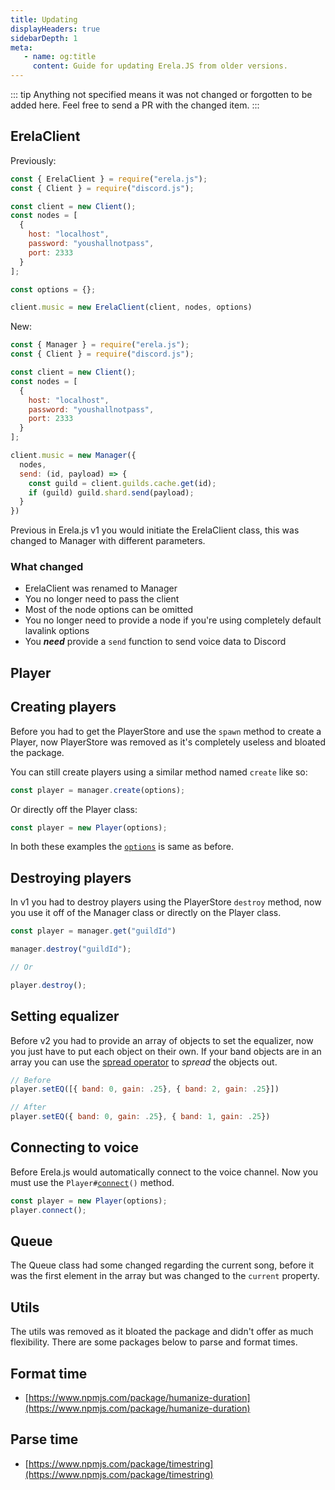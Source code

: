 ```yaml
---
title: Updating
displayHeaders: true
sidebarDepth: 1
meta:
   - name: og:title
     content: Guide for updating Erela.JS from older versions.
---
```


::: tip
Anything not specified means it was not changed or forgotten to be added here. Feel free to send a PR with the changed item.
:::

## ErelaClient

Previously:
```javascript
const { ErelaClient } = require("erela.js");
const { Client } = require("discord.js");

const client = new Client();
const nodes = [
  {
    host: "localhost",
    password: "youshallnotpass",
    port: 2333
  }
];

const options = {};

client.music = new ErelaClient(client, nodes, options)
```
New:
```javascript
const { Manager } = require("erela.js");
const { Client } = require("discord.js");

const client = new Client();
const nodes = [
  {
    host: "localhost",
    password: "youshallnotpass",
    port: 2333
  }
];

client.music = new Manager({
  nodes,
  send: (id, payload) => {
    const guild = client.guilds.cache.get(id);
    if (guild) guild.shard.send(payload);
  } 
})
```

Previous in Erela.js v1 you would initiate the ErelaClient class, this was changed to Manager with different parameters.

<h3>What changed</h3>

- ErelaClient was renamed to Manager
- You no longer need to pass the client
- Most of the node options can be omitted
- You no longer need to provide a node if you're using completely default lavalink options
- You ***need*** provide a `send` function to send voice data to Discord

## Player

## Creating players

Before you had to get the PlayerStore and use the `spawn` method to create a Player, now PlayerStore was removed as it's completely useless and bloated the package.

You can still create players using a similar method named `create` like so:

```javascript
const player = manager.create(options);
```

Or directly off the Player class:

```javascript
const player = new Player(options);
```

In both these examples the [`options`](/docs/typedefs/ManagerOptions.html) is same as before.

## Destroying players

In v1 you had to destroy players using the PlayerStore `destroy` method, now you use it off of the Manager class or directly on the Player class.

```javascript
const player = manager.get("guildId")

manager.destroy("guildId");

// Or

player.destroy();
```

## Setting equalizer

Before v2 you had to provide an array of objects to set the equalizer, now you just have to put each object on their own.
If your band objects are in an array you can use the [spread operator](https://developer.mozilla.org/en-US/docs/Web/JavaScript/Reference/Operators/Spread_syntax) to *spread* the objects out.

```javascript
// Before
player.setEQ([{ band: 0, gain: .25}, { band: 2, gain: .25}])

// After
player.setEQ({ band: 0, gain: .25}, { band: 1, gain: .25})
```

## Connecting to voice

Before Erela.js would automatically connect to the voice channel. Now you must use the <code>Player#<a href="/docs/classes/Player.html#connect">connect</a>()</code> method.

```javascript
const player = new Player(options);
player.connect();
```

## Queue

The Queue class had some changed regarding the current song, before it was the first element in the array but was changed to the `current` property.

## Utils

The utils was removed as it bloated the package and didn't offer as much flexibility. There are some packages below to parse and format times.

## Format time

- [https://www.npmjs.com/package/humanize-duration](https://www.npmjs.com/package/humanize-duration)

## Parse time

- [https://www.npmjs.com/package/timestring](https://www.npmjs.com/package/timestring)
